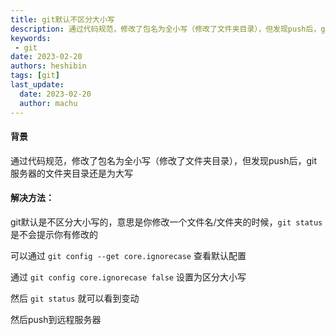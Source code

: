 ```yaml
---
title: git默认不区分大小写
description: 通过代码规范，修改了包名为全小写（修改了文件夹目录），但发现push后，git服务器的文件夹目录还是为大写
keywords:
 - git
date: 2023-02-20
authors: heshibin
tags: [git]
last_update:
  date: 2023-02-20
  author: machu
---
```


#### 背景
通过代码规范，修改了包名为全小写（修改了文件夹目录），但发现push后，git服务器的文件夹目录还是为大写

#### 解决方法：

git默认是不区分大小写的，意思是你修改一个文件名/文件夹的时候，`git status` 是不会提示你有修改的 

可以通过 `git config --get core.ignorecase` 查看默认配置

通过 `git config core.ignorecase false` 设置为区分大小写

然后 `git status` 就可以看到变动

然后push到远程服务器
